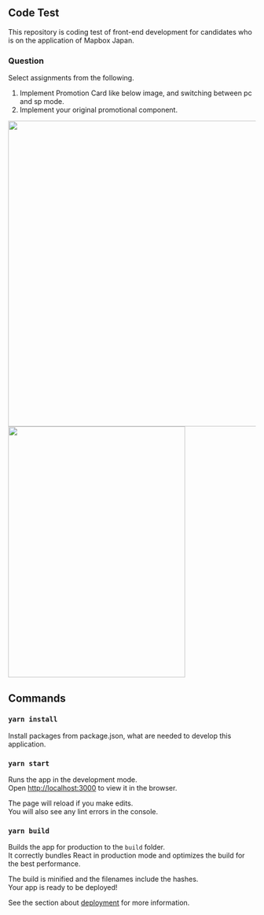 ## Code Test
This repository is coding test of front-end development for candidates who is on the application of Mapbox Japan.

### Question
Select assignments from the following.

1. Implement Promotion Card like below image, and switching between pc and sp mode.
2. Implement your original promotional component.

<img src="https://user-images.githubusercontent.com/88297429/140673602-aea90a8d-fa61-4de7-afe3-312961e748b7.png" width="700" height="621">
<img src="https://user-images.githubusercontent.com/88297429/140673410-3b8571a7-10e8-490b-8450-b2227bc0b777.gif" width="360" height="510">

## Commands

### `yarn install`
Install packages from package.json, what are needed to develop this application.

### `yarn start`
Runs the app in the development mode.\
Open [http://localhost:3000](http://localhost:3000) to view it in the browser.

The page will reload if you make edits.\
You will also see any lint errors in the console.

### `yarn build`
Builds the app for production to the `build` folder.\
It correctly bundles React in production mode and optimizes the build for the best performance.

The build is minified and the filenames include the hashes.\
Your app is ready to be deployed!

See the section about [deployment](https://facebook.github.io/create-react-app/docs/deployment) for more information.

